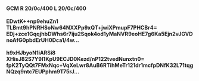 #### GCM R 20/0c/400 L 20/0c/400
**EDwtK++np9ehuZn1**<br/>**TLBmt9hPNRHSoNw64NXXPp9xQT+jwiXPmupF7PHCBr4=**<br/>**EDj+zce1GqqjhbDWhs6r7iju2Sqok4od1yMaNVR9eoHE7g6Ka5Ejn2vJGVDnoAfG0pbdErUH0Dca1/4w...**<br/><br/>
**h9xHJbyoN1iARSi8**<br/>**XHisJ82S7Y9I1KpU9ECJD0Kezd/nP122tvedNunxtn0=**<br/>**fpK2TyQQt7FMxNqc+VqXeLwr8AuB6RTihMeTr121dr1mcfpDNfK32L71tqgNQzq9ntc7EUPphm9T75rJ...**